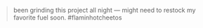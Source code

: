 > been grinding this project all night — might need to restock my favorite fuel soon. #flaminhotcheetos
